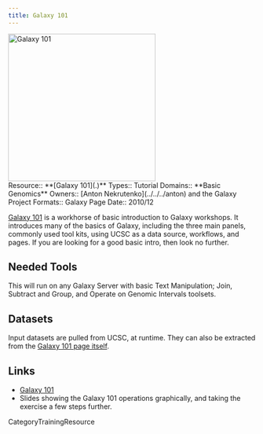 ```yaml
---
title: Galaxy 101
---
```

<div class='center'>
<a href='https://usegalaxy.org/galaxy101'><img src='/Images/Logos/galaxyLogoTrimmed.png' alt='Galaxy 101' width="300" /></a>
</div>





<div class='deploymentbox'>
 Resource:: **[Galaxy 101](.)**
 Types:: Tutorial
 Domains:: **Basic Genomics**
 Owners:: [Anton Nekrutenko](../../../anton) and the Galaxy Project
 Formats:: Galaxy Page  
 Date:: 2010/12
</div>

[Galaxy 101](https://usegalaxy.org/galaxy101) is a workhorse of basic introduction to Galaxy workshops.  It introduces many of the basics of Galaxy, including the three main panels, commonly used tool kits, using UCSC as a data source, workflows, and pages.  If you are looking for a good basic intro, then look no further.

## Needed Tools

This will run on any Galaxy Server with basic Text Manipulation; Join, Subtract and Group, and Operate on Genomic Intervals toolsets. 

## Datasets

Input datasets are pulled from UCSC, at runtime.  They can also be extracted from the [Galaxy 101 page itself](https://usegalaxy.org/galaxy101).

## Links

* [Galaxy 101](https://usegalaxy.org/galaxy101)
* Slides showing the Galaxy 101 operations graphically, and taking the exercise a few steps further.


CategoryTrainingResource
